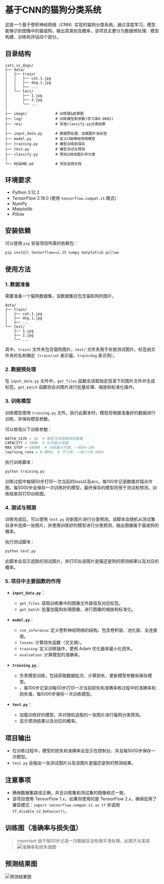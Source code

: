 # 基于CNN的猫狗分类系统

这是一个基于卷积神经网络（CNN）实现的猫狗分类系统。通过深度学习，模型能够识别图像中的猫或狗，输出其类别及概率。该项目主要分为数据预处理、模型构建、训练和评估四个部分。

## 目录结构

```
cats_vs_dogs/
├── data/                 
│   ├── train/
│   │   ├── cat.1.jpg
│   │   ├── dog.1.jpg
│   │   ├── ...
│   └── test/
│       ├── 1.jpg
│       ├── 2.jpg
│       └── ...
│
├── image/             # 训练图&结果图
├── log/               # 训练模型和参数(学习率0.0001)
├── res/               # 存放classify.py分类结果
│
├── input_data.py      # 数据预处理，加载图片及标签
├── model.py           # 定义CNN神经网络模型
├── training.py        # 模型训练和保存
├── test.py            # 模型测试与预测
├── classify.py        # 预测200张图片并分类
│
└── README.md          # 项目说明文档
```

## 环境要求

- Python 3.12.2
- TensorFlow 2.18.0 (使用 `tensorflow.compat.v1` 模式)
- NumPy
- Matplotlib
- Pillow

## 安装依赖

可以使用 `pip` 安装项目所需的依赖包：

```bash
pip install tensorflow==1.15 numpy matplotlib pillow
```

## 使用方法

### 1. 数据准备

需要准备一个猫狗数据集，该数据集应包含猫和狗的图片。

```
data/
├── train/
│   ├── cat.1.jpg
│   ├── dog.1.jpg
│   ├── ...
└── test/
    ├── 1.jpg
    ├── 2.jpg
    └── ...
```

其中，`train/` 文件夹包含猫狗图片，`test/` 文件夹用于存放测试图片。标签由文件夹的名称确定（`train/cat` 表示猫，`train/dog` 表示狗）。

### 2. 数据预处理

在 `input_data.py` 文件中，`get_files` 函数会读取指定目录下的图片文件并生成标签。`get_batch` 函数则会对图片进行批量处理、缩放和标准化操作。

### 3. 训练模型

训练模型使用 `training.py` 文件。执行此脚本时，模型将根据准备好的数据进行训练，并保存模型参数。

可以修改以下训练参数：

```python
BATCH_SIZE = 16  # 每批次读取数据的数量
CAPACITY = 2000  # 队列最大容量
MAX_STEP = 10000  # 训练最大步数，一般5K~10k
learning_rate = 0.0001  # 学习率，一般小于0.0001
```

执行训练脚本：

```bash
python training.py
```

训练过程中每隔50步打印一次当前的loss以及acc。每100步记录数据并描点作图。每5000步会保存一次训练好的模型，最终保存的模型将用于测试和预测。训练结束将打印训练图。

### 4. 测试与预测

训练完成后，可以使用 `test.py` 对新图片进行分类预测。该脚本会随机从测试集目录中选择一张图片，并使用训练好的模型进行分类预测，输出图像属于猫或狗的概率。

执行测试脚本：

```bash
python test.py
```

此脚本会显示选取的测试图片，并打印出该图片是猫还是狗的预测结果以及对应的概率。

### 5. 项目中主要函数的作用

- **`input_data.py`**：
  
  - `get_files`: 获取训练集中的图像文件路径及对应标签。
  - `get_batch`: 批量加载和处理图像，进行图像的缩放和标准化。

- **`model.py`**：
  
  - `cnn_inference`: 定义卷积神经网络的结构，包含卷积层、池化层、全连接层。
  - `losses`: 计算损失函数（交叉熵）。
  - `training`: 定义训练操作，使用 Adam 优化器来最小化损失。
  - `evaluation`: 计算模型的准确率。

- **`training.py`**：
  
  - 负责模型训练，包括获取数据批次、计算损失、更新模型参数和保存模型。
  - ，每100步记录训每50步打印一次当前损失和准确率练过程中的准确率和损失值，每5000步保存一次训练模型。

- **`test.py`**：
  
  - 加载训练好的模型，并对随机选取的一张图片进行猫狗分类预测。
  - 显示预测结果以及对应的概率。

## 项目输出

- 在训练过程中，模型的损失和准确率会显示在控制台，并且每5000步保存一次模型。
- `test.py` 会输出一张测试图片以及该图片是猫还是狗的预测结果。

## 注意事项

- 确保数据集路径正确，并且训练集和测试集的图像格式一致。
- 该项目使用 TensorFlow 1.x，如果你使用的是 TensorFlow 2.x，确保启用了兼容模式：`import tensorflow.compat.v1 as tf` 并调用 `tf.disable_v2_behavior()`。

## 训练图（准确率与损失值）
> important
> 由于每50步记录一次数据且没有做平滑处理，此图不太美观
![准确率和损失值图](https://cdn.jsdelivr.net/gh//Nuyoahwjl/Cats_Vs_Dogs/image/Accuracy&Loss.png)  

## 预测结果图

![预测结果图](https://cdn.jsdelivr.net/gh//Nuyoahwjl/Cats_Vs_Dogs/image/Prediction.png)
